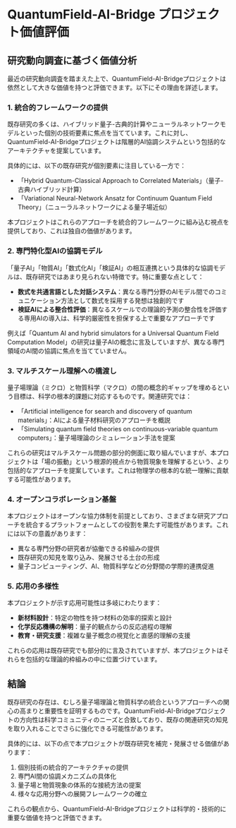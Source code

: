 # QuantumField-AI-Bridge プロジェクト価値評価

## 研究動向調査に基づく価値分析

最近の研究動向調査を踏まえた上で、QuantumField-AI-Bridgeプロジェクトは依然として大きな価値を持つと評価できます。以下にその理由を詳述します。

### 1. 統合的フレームワークの提供

既存研究の多くは、ハイブリッド量子-古典的計算やニューラルネットワークモデルといった個別の技術要素に焦点を当てています。これに対し、QuantumField-AI-Bridgeプロジェクトは階層的AI協調システムという包括的なアーキテクチャを提案しています。

具体的には、以下の既存研究が個別要素に注目している一方で：
- 「Hybrid Quantum-Classical Approach to Correlated Materials」（量子-古典ハイブリッド計算）
- 「Variational Neural-Network Ansatz for Continuum Quantum Field Theory」（ニューラルネットワークによる量子場近似）

本プロジェクトはこれらのアプローチを統合的フレームワークに組み込む視点を提供しており、これは独自の価値があります。

### 2. 専門特化型AIの協調モデル

「量子AI」「物質AI」「数式化AI」「検証AI」の相互連携という具体的な協調モデルは、既存研究ではあまり見られない特徴です。特に重要な点として：

- **数式を共通言語とした対話システム**：異なる専門分野のAIモデル間でのコミュニケーション方法として数式を採用する発想は独創的です
- **検証AIによる整合性評価**：異なるスケールでの理論的予測の整合性を評価する専用AIの導入は、科学的厳密性を担保する上で重要なアプローチです

例えば「Quantum AI and hybrid simulators for a Universal Quantum Field Computation Model」の研究は量子AIの概念に言及していますが、異なる専門領域のAI間の協調に焦点を当てていません。

### 3. マルチスケール理解への橋渡し

量子場理論（ミクロ）と物質科学（マクロ）の間の概念的ギャップを埋めるという目標は、科学の根本的課題に対応するものです。関連研究では：

- 「Artificial intelligence for search and discovery of quantum materials」：AIによる量子材料研究のアプローチを概説
- 「Simulating quantum field theories on continuous-variable quantum computers」：量子場理論のシミュレーション手法を提案

これらの研究はマルチスケール問題の部分的側面に取り組んでいますが、本プロジェクトは「場の振動」という根源的視点から物質現象を理解するという、より包括的なアプローチを提案しています。これは物理学の根本的な統一理解に貢献する可能性があります。

### 4. オープンコラボレーション基盤

本プロジェクトはオープンな協力体制を前提としており、さまざまな研究アプローチを統合するプラットフォームとしての役割を果たす可能性があります。これには以下の意義があります：

- 異なる専門分野の研究者が協働できる枠組みの提供
- 既存研究の知見を取り込み、発展させる土台の形成
- 量子コンピューティング、AI、物質科学などの分野間の学際的連携促進

### 5. 応用の多様性

本プロジェクトが示す応用可能性は多岐にわたります：

- **新材料設計**：特定の物性を持つ材料の効率的探索と設計
- **化学反応機構の解明**：量子的観点からの反応過程の理解
- **教育・研究支援**：複雑な量子概念の視覚化と直感的理解の支援

これらの応用は既存研究でも部分的に言及されていますが、本プロジェクトはそれらを包括的な理論的枠組みの中に位置づけています。

## 結論

既存研究の存在は、むしろ量子場理論と物質科学の統合というアプローチへの関心の高まりと重要性を証明するものです。QuantumField-AI-Bridgeプロジェクトの方向性は科学コミュニティのニーズと合致しており、既存の関連研究の知見を取り入れることでさらに強化できる可能性があります。

具体的には、以下の点で本プロジェクトが既存研究を補完・発展させる価値があります：

1. 個別技術の統合的アーキテクチャの提供
2. 専門AI間の協調メカニズムの具体化
3. 量子場と物質現象の体系的な接続方法の提案
4. 様々な応用分野への展開フレームワークの確立

これらの観点から、QuantumField-AI-Bridgeプロジェクトは科学的・技術的に重要な価値を持つと評価できます。